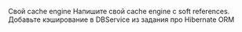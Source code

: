 Свой cache engine
Напишите свой cache engine с soft references.
Добавьте кэширование в DBService из задания про Hibernate ORM